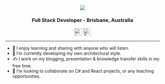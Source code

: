 <h1 align="center">
  <a href="https://git.io/typing-svg">
    <img src="https://readme-typing-svg.herokuapp.com/?lines=Hello,👋+I'm+Ashley&center=true&size=30">
  </a>
</h1>
<h3 align="center">Full Stack Developer - Brisbane, Australia</h3>
<div align="center">
    <a href="https://www.linkedin.com/in/ashleyjrowe/"><img src="https://img.shields.io/badge/LinkedIn-282C34?logo=linkedin&logoColor=0077B5" alt="LinkedIn logo" title="LinkedIn" height="25" /></a>
  <a href="https://twitter.com/alt_dev_au"><img src="https://img.shields.io/badge/Twitter-282C34?logo=twitter&logoColor=0077B5" alt="Twitter logo" title="Twitter" height="25" /></a>
</div>

<hr/>

- 👀 I enjoy learning and sharing with anyone who will listen. 
- 🌱 I’m currently developing my own architectural style.
- &#x270d; I work on my blogging, presentation & knowledge transfer skills in my free time.
- 💞️ I’m looking to collaborate on C# and React projects, or any teaching opportunities.
<!---
alt-dev-au/alt-dev-au is a ✨ special ✨ repository because its `README.md` (this file) appears on your GitHub profile.
You can click the Preview link to take a look at your changes.
--->
